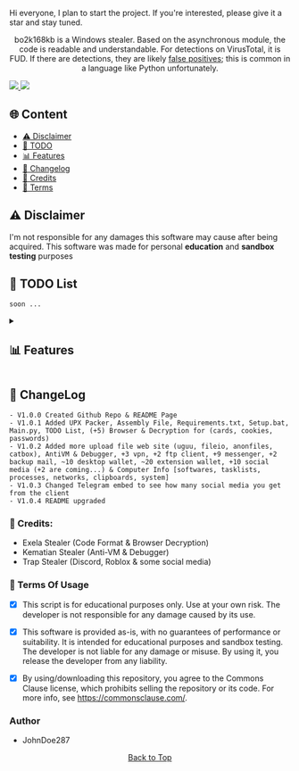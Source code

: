 Hi everyone, I plan to start the project. If you're interested, please give it a star and stay tuned.

<p align="center">
  bo2k168kb is a Windows stealer. Based on the asynchronous module, the code is readable and understandable. For detections on VirusTotal, it is FUD. If there are detections, they are likely <a href="https://en.wikipedia.org/wiki/False_positives_and_false_negatives">false positives</a>; this is common in a language like Python unfortunately.
</p>

<a href="https://t.me/bo2k168kb/">
<img src="https://img.shields.io/badge/telegram-2CA5E0?style=for-the-badge&logo=telegram&logoColor=white">
</a>
<a href="https://discord.com/users/1221728197390106657">
<img src="https://img.shields.io/badge/discord-5865F2?style=for-the-badge&logo=discord&logoColor=white">
</a>

## <a id="content"></a>🌐 Content
- [⚠️ Disclaimer](#disclaimer)
- [📝 TODO](#todolist)
- [📊 Features](#features)
- [💭 Changelog](#changelog)
- [👤 Credits](#credits)
- [💼 Terms](#terms)

## <a id="disclaimer"></a>⚠️ Disclaimer
I'm not responsible for any damages this software may cause after being acquired. 
This software was made for personal **education** and **sandbox testing** purposes

## <a id="todolist"></a>📝 TODO List

```
soon ...
```


<details>
  <summary><h2><a id="features"></a>📊 Features</h2></summary>

  <details>
    <summary>Browsers (10)</summary>
    
    <details>
      <summary>Browsers Names</summary>
        Chromium<br>
        Edge<br>
        Brave<br>
        Chrome<br>
        Epic Privacy<br>
        Iridium<br>
        Opera (gx)<br>
        Opera<br>
        Yandex<br>
        Vivaldi<br>
    </details>
  
    <details>
      <summary>Passwords Managers</summary>
        1Password<br>
        NordPass<br>
        DashLane<br>
        Bitwarden<br>
        RoboForm<br>
        Keeper<br>
        MultiPassword<br>
        KeePassXC<br>
        LastPass<br>
        Trezor<br>
    
    </details>
  
    <details>
      <summary>2FA Codes Extensions</summary>
        GAuthAuthenticator<br>
        EOSAuthenticator<br>
        Authy<br>
        Authenticator<br>
    
    </details>
    
    - passwords
    - credit cards
    - cookies
    - autofills
  </details>
  
  -----
  
  <details>
    <summary>Wallets (10)</summary>
    
    <details>
      <summary>Wallets Extensions</summary>
          (3) MetaMask<br>
          (2) Ronin Wallet<br>
          Exodus<br>
          Trust Wallet<br>
          Binance<br>
          CoinBase<br>
          TON<br>
    </details>
  
    <details>
      <summary>Wallets Desktop</summary>
          Exodus<br>
          Atomic<br>
          Bitcoin<br>
          Bytecoin<br>
          Coinomi<br>
          Dash<br>
          WalletWasabi<br>
          Electrum<br>
      
    </details>
  </details>
  
  -----
  
  <details>
    <summary>Social Medias (+12)</summary>
    
    <details>
      <summary>Roblox Account</summary>
        username<br>
        display name<br>
        profile url<br>
        robux<br>
        rap<br>
        is premium<br>
        creation date<br>
        friends lists<br>
        cookie bypass<br>
    </details>
    
    <details>
      <summary>Twitch Account</summary>
        Username<br>
        Display Name<br>
        Profile URL<br>
        Email<br>
        Has Prime<br>
        Is Partner<br>
        Language<br>
        Bits Balance<br>
        Followers Count<br>
    </details>
    
    <details>
      <summary>Twitter Account</summary>
        Username<br>
        Screen Name<br>
        Profile URL<br>
        Followers Count<br>
        Following Count<br>
        Tweets Count<br>
        Is Verified<br>
        Created At<br>
        Biography<br>
        Cookie<br>
    </details>
    
    <details>
      <summary>TikTok Account</summary>
      - Username
      - Profile URL
      - Email
      - Phone Number
      - Coins
      - Creation Date
      - Profile Picture URL
      - Subscribers Count
      
    </details>
    
    <details>
      <summary>Spotify Account</summary>
      - Username
      - Display Name
      - Profile URL
      - Email
      - Playlist Count
      - Followers Count
      - Subscription Type
      - Profile Picture URL
      
    </details>
    
    <details>
      <summary>Instagram Account</summary>
      - Username
      - Full Name
      - Profile URL
      - Biography
      - Email
      - Is Verified
      - Followers Count
      - Following Count
      - Profile Picture URL
      
    </details>
    
    <details>
      <summary>Guilded Account</summary>
      - Username
      - Profile URL
      - Email
      - Global Username
      - Subdomain
      - Join Date
      - Biography
      - Profile Picture URL
      - Social Connections
      
    </details>
    
    <details>
      <summary>Patreon Account</summary>
      - Username
      - Profile URL
      - Email
      - Is Email Verified
      - Currency
      - Profile Picture URL
      - Biography
      - Social Connections
      - URL
      
    </details>
    
    <details>
      <summary>Riot User</summary>
      - Username
      - Email
      - Region
      - Locale
      - Country
      - MFA Verified
      
    </details>
    
    <details>
      <summary>Steal User</summary>
      - Username
      - Email
      - Profile URL
      - Comments Karma
      - Total Karma
      - Coins
      - Is Moderator
      - Is Gold
      - Is Suspended
      - Profile Picture URL
    </details>
  </details>
  
  -----
  
  <details>
    <summary>Messengers</summary>
    
    <details>
      <summary>Discord Messenger</summary>
      <ul>
        <li>Token</li>
        <li>Profile Picture</li>
        <li>Display Name</li>
        <li>Username</li>
        <li>User ID</li>
        <li>Creation Date</li>
      </ul>
      <details>
        <summary>Billing</summary>
        <ul>
          <li>Credit Card</li>
          <li>PayPal</li>
          <li>CashApp</li>
        </ul>
      </details>
      <ul>
        <li>Nitro Type</li>
        <li>Boost Badge Time</li>
        <li>Biography</li>
        <li>Is NSFW</li>
        <li>Badges</li>
        <li>Friends</li>
        <li>Guilds</li>
        <li>Gifts</li>
        <li>Backup Codes</li>
      </ul>
    </details>
    
    <details>
      <summary>Telegram Messenger</summary>
      <!-- Information for Telegram Messenger -->
    </details>
    
    <details>
      <summary>Tox Messenger</summary>
      <!-- Information for Tox Messenger -->
    </details>
    
    <details>
      <summary>Element Messenger</summary>
      <!-- Information for Element Messenger -->
    </details>
    
    <details>
      <summary>Skype Messenger</summary>
      <!-- Information for Skype Messenger -->
    </details>
    
    <details>
      <summary>Signal Messenger</summary>
      <!-- Information for Signal Messenger -->
    </details>
    
    <details>
      <summary>WhatsApp Messenger</summary>
      <!-- Information for WhatsApp Messenger -->
    </details>
    
    <details>
      <summary>Pidgin Messenger</summary>
      <!-- Information for Pidgin Messenger -->
    </details>
    
    <details>
      <summary>Viber Messenger</summary>
      <!-- Information for Viber Messenger -->
    </details>
  </details>
  
  -----
  
  <details>
    <summary>Backup Mail</summary>
    <ul>
      <li>Mailbird</li>
      <li>Thunderbird</li>
    </ul>
  </details>
  
  -----
  
  <details>
    <summary>VPN Session</summary>
    <ul>
      <li>Proton VPN</li>
      <li>Open VPN</li>
      <li>Surfshark VPN</li>
    </ul>
  </details>
  
  -----
  
  <details>
    <summary>FTP Client</summary>
    <ul>
      <li>FileZilla</li>
      <li>WinSCP</li>
    </ul>
  </details>
  
  -----
  
  <details>
    <summary>Computer Info</summary>
    <ul>
      <li>System Info</li>
      <li>Processes Info</li>
      <li>TaskLists Info</li>
      <li>Clipboards Info</li>
      <li>Installed Softwares</li>
      <li>Networks Info</li>
    </ul>
  </details>
  
  -----
  
  <details>
    <summary>UploadFile (+5)</summary>
    <ul>
      <li>GoFile</li>
      <li>FileIo</li>
      <li>AnonFiles</li>
      <li>Uguu</li>
      <li>CatBox</li>
    </ul>
  </details>
  
  -----
  
  - Send logs to Telegram
  - AntiVM & Debugger
</details>


## <a id="changelog"></a>💭 ChangeLog

```
- V1.0.0 Created Github Repo & README Page
- V1.0.1 Added UPX Packer, Assembly File, Requirements.txt, Setup.bat, Main.py, TODO List, (+5) Browser & Decryption for (cards, cookies, passwords)
- V1.0.2 Added more upload file web site (uguu, fileio, anonfiles, catbox), AntiVM & Debugger, +3 vpn, +2 ftp client, +9 messenger, +2 backup mail, ~10 desktop wallet, ~20 extension wallet, +10 social media (+2 are coming...) & Computer Info [softwares, tasklists, processes, networks, clipboards, system]
- V1.0.3 Changed Telegram embed to see how many social media you get from the client
- V1.0.4 README upgraded
```

### <a id="forkedfrom"></a>👤 Credits:
- Exela Stealer (Code Format & Browser Decryption)
- Kematian Stealer (Anti-VM & Debugger)
- Trap Stealer (Discord, Roblox & some social media)

### <a id="terms"></a>💼 Terms Of Usage
- [x] This script is for educational purposes only. Use at your own risk. The developer is not responsible for any damage caused by its use.

- [x] This software is provided as-is, with no guarantees of performance or suitability. It is intended for educational purposes and sandbox testing. The developer is not liable for any damage or misuse. By using it, you release the developer from any liability.

- [x] By using/downloading this repository, you agree to the Commons Clause license, which prohibits selling the repository or its code. For more info, see https://commonsclause.com/.

### Author
- JohnDoe287

<p align="center">
  <a href=#top>Back to Top</a>
</p>
